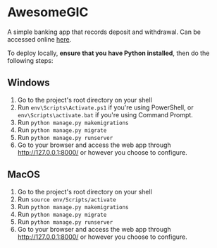 ﻿# AwesomeGIC

A simple banking app that records deposit and withdrawal. Can be accessed online [here](https://awesomegic.up.railway.app/).

To deploy locally, **ensure that you have Python installed**, then do the following steps:

## Windows

1. Go to the project's root directory on your shell
2. Run `env\Scripts\Activate.ps1` if you're using PowerShell, or `env\Scripts\activate.bat` if you're using Command Prompt.
3. Run `python manage.py makemigrations`
4. Run `python manage.py migrate`
5. Run `python manage.py runserver`
6. Go to your browser and access the web app through http://127.0.0.1:8000/ or however you choose to configure.

## MacOS

1. Go to the project's root directory on your shell
2. Run `source env/Scripts/activate`
3. Run `python manage.py makemigrations`
4. Run `python manage.py migrate`
5. Run `python manage.py runserver`
6. Go to your browser and access the web app through http://127.0.0.1:8000/ or however you choose to configure.
